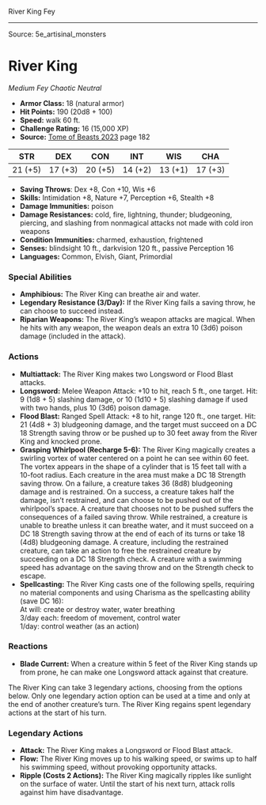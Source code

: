 <MonsterName/>River King</MonsterName>
<CreatureType/>Fey</CreatureType>



---

Source: 5e_artisinal_monsters

# River King

*Medium* *Fey* *Chaotic Neutral*

- **Armor Class:** 18 (natural armor)
- **Hit Points:** 190 (20d8 + 100)
- **Speed:** walk 60 ft.
- **Challenge Rating:** 16 (15,000 XP)
- **Source:** [Tome of Beasts 2023](https://koboldpress.com/kpstore/product/tome-of-beasts-1-2023-edition/) page 182

| STR | DEX | CON | INT | WIS | CHA |
| --- | --- | --- | --- | --- | --- |
| 21 (+5) | 17 (+3) | 20 (+5) | 14 (+2) | 13 (+1) | 17 (+3) |

- **Saving Throws**: Dex +8, Con +10, Wis +6
- **Skills:** Intimidation +8, Nature +7, Perception +6, Stealth +8
- **Damage Immunities:** poison
- **Damage Resistances:** cold, fire, lightning, thunder; bludgeoning, piercing, and slashing from nonmagical attacks not made with cold iron weapons
- **Condition Immunities:** charmed, exhaustion, frightened
- **Senses:** blindsight 10 ft., darkvision 120 ft., passive Perception 16
- **Languages:** Common, Elvish, Giant, Primordial

### Special Abilities

- **Amphibious:** The River King can breathe air and water.
- **Legendary Resistance (3/Day):** If the River King fails a saving throw, he can choose to succeed instead.
- **Riparian Weapons:** The River King’s weapon attacks are magical. When he hits with any weapon, the weapon deals an extra 10 (3d6) poison damage (included in the attack).

### Actions

- **Multiattack:** The River King makes two Longsword or Flood Blast attacks.
- **Longsword:** Melee Weapon Attack: +10 to hit, reach 5 ft., one target. Hit: 9 (1d8 + 5) slashing damage, or 10 (1d10 + 5) slashing damage if used with two hands, plus 10 (3d6) poison damage.
- **Flood Blast:** Ranged Spell Attack: +8 to hit, range 120 ft., one target. Hit: 21 (4d8 + 3) bludgeoning damage, and the target must succeed on a DC 18 Strength saving throw or be pushed up to 30 feet away from the River King and knocked prone.
- **Grasping Whirlpool (Recharge 5-6):** The River King magically creates a swirling vortex of water centered on a point he can see within 60 feet. The vortex appears in the shape of a cylinder that is 15 feet tall with a 10-foot radius. Each creature in the area must make a DC 18 Strength saving throw. On a failure, a creature takes 36 (8d8) bludgeoning damage and is restrained. On a success, a creature takes half the damage, isn’t restrained, and can choose to be pushed out of the whirlpool’s space. A creature that chooses not to be pushed suffers the consequences of a failed saving throw. While restrained, a creature is unable to breathe unless it can breathe water, and it must succeed on a DC 18 Strength saving throw at the end of each of its turns or take 18 (4d8) bludgeoning damage. A creature, including the restrained creature, can take an action to free the restrained creature by succeeding on a DC 18 Strength check. A creature with a swimming speed has advantage on the saving throw and on the Strength check to escape.
- **Spellcasting:** The River King casts one of the following spells, requiring no material components and using Charisma as the spellcasting ability (save DC 16):<br>At will: create or destroy water, water breathing<br>3/day each: freedom of movement, control water<br>1/day: control weather (as an action)

### Reactions

- **Blade Current:** When a creature within 5 feet of the River King stands up from prone, he can make one Longsword attack against that creature.

The River King can take 3 legendary actions, choosing from the options below. Only one legendary action option can be used at a time and only at the end of another creature’s turn. The River King regains spent legendary actions at the start of his turn.

### Legendary Actions

- **Attack:** The River King makes a Longsword or Flood Blast attack.
- **Flow:** The River King moves up to his walking speed, or swims up to half his swimming speed, without provoking opportunity attacks.
- **Ripple (Costs 2 Actions):** The River King magically ripples like sunlight on the surface of water. Until the start of his next turn, attack rolls against him have disadvantage.


